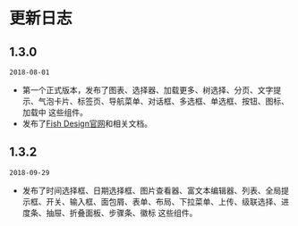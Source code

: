 # 更新日志

<section class="markdown">
  <div class="timeline">
    <div class="timeline-item">
      <div class="timeline-item-tail"></div>
      <div class="timeline-item-head timeline-item-head-blue"></div>
      <div class="timeline-item-content">
      <h2 id="1.3.0">
        <span>1.3.0</span>
      </h2>
      <p>
        <code>2018-08-01</code>
      </p>
      <ul>
        <li> 第一个正式版本，发布了图表、选择器、加载更多、树选择、分页、文字提示、气泡卡片、标签页、导航菜单、对话框、多选框、单选框、按钮、图标、加载中 这些组件。</li>
        <li> 发布了<a href="https://nsfi.github.io/ppfish-components/">Fish Design官网</a>和相关文档。</li>
      </ul>
    </div>
  </div>
  <div class="timeline">
    <div class="timeline-item">
      <div class="timeline-item-tail"></div>
      <div class="timeline-item-head timeline-item-head-blue"></div>
      <div class="timeline-item-content">
      <h2 id="1.3.2">
        <span>1.3.2</span>
      </h2>
      <p>
        <code>2018-09-29</code>
      </p>
      <ul>
        <li> 发布了时间选择框、日期选择框、图片查看器、富文本编辑器、列表、全局提示框、开关、输入框、面包屑、表单、布局、下拉菜单、上传、级联选择、进度条、抽屉、折叠面板、步骤条、徽标 这些组件。</li>
      </ul>
    </div>
  </div>
</section>
